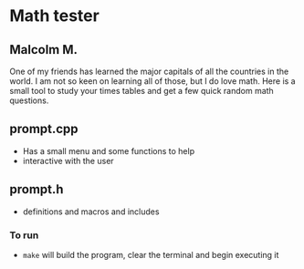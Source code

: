 # Math tester

## Malcolm M.

One of my friends has learned the major capitals of all the countries in the world.
I am not so keen on learning all of those, but I do love math.
Here is a small tool to study your times tables and get a few quick random math questions.

## prompt.cpp

- Has a small menu and some functions to help
- interactive with the user

## prompt.h

- definitions and macros and includes

### To run

- `make` will build the program, clear the terminal and begin executing it
